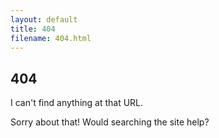 ```yaml
---
layout: default
title: 404
filename: 404.html
---
```


## 404

I can't find anything at that URL.

Sorry about that! Would searching the site help?
